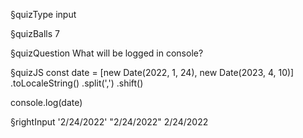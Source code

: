 §quizType
input

§quizBalls
7

§quizQuestion
What will be logged in console?


§quizJS
const date = [new Date(2022, 1, 24), new Date(2023, 4, 10)]
  .toLocaleString()
  .split(',')
  .shift()

console.log(date)



§rightInput
'2/24/2022'
"2/24/2022"
2/24/2022
